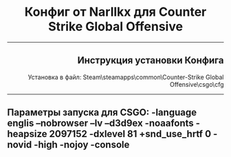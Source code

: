 <h1 align="center">Конфиг от Narllkx для Counter Strike Global Offensive</h1>
<hr>
<h2 align="right">Инструкция установки Конфига</h2>
<p align="right">Установка в файл: Steam\steamapps\common\Counter-Strike Global Offensive\csgo\cfg</p>
<hr>
<h2>Параметры запуска для CSGO: -language englis –nobrowser –lv –d3d9ex -noaafonts -heapsize 2097152 -dxlevel 81 +snd_use_hrtf 0 -novid -high -nojoy -console</h2>
